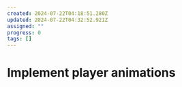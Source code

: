 ```yaml
---
created: 2024-07-22T04:18:51.280Z
updated: 2024-07-22T04:32:52.921Z
assigned: ""
progress: 0
tags: []
---
```


# Implement player animations
